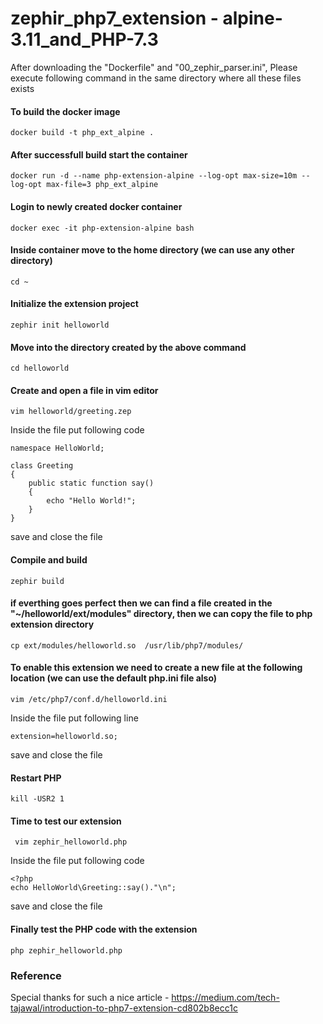 # zephir_php7_extension - alpine-3.11_and_PHP-7.3

After downloading the "Dockerfile" and "00_zephir_parser.ini", Please execute following command in the same directory where all these files exists

#### To build the docker image
    docker build -t php_ext_alpine .

#### After successfull build start the container
    docker run -d --name php-extension-alpine --log-opt max-size=10m --log-opt max-file=3 php_ext_alpine

#### Login to newly created docker container
    docker exec -it php-extension-alpine bash

#### Inside container move to the home directory (we can use any other directory)
    cd ~

#### Initialize the extension project
    zephir init helloworld

#### Move into the directory created by the above command
    cd helloworld

#### Create and open a file in vim editor
    vim helloworld/greeting.zep

Inside the file put following code

    namespace HelloWorld;

    class Greeting
    {
        public static function say()
        {
            echo "Hello World!";
        }
    }

save and close the file

#### Compile and build
    zephir build

#### if everthing goes perfect then we can find a file created in the "~/helloworld/ext/modules" directory, then we can copy the file to php extension directory
    cp ext/modules/helloworld.so  /usr/lib/php7/modules/

#### To enable this extension we need to create a new file at the following location (we can use the default php.ini file also)
    vim /etc/php7/conf.d/helloworld.ini

Inside the file put following line

    extension=helloworld.so;

save and close the file

#### Restart PHP
    kill -USR2 1

#### Time to test our extension
     vim zephir_helloworld.php

Inside the file put following code

    <?php
    echo HelloWorld\Greeting::say()."\n";

save and close the file

#### Finally test the PHP code with the extension
    php zephir_helloworld.php




### Reference
Special thanks for such a nice article - https://medium.com/tech-tajawal/introduction-to-php7-extension-cd802b8ecc1c

